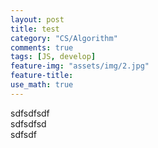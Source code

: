 ```yaml
---
layout: post
title: test
category: "CS/Algorithm"
comments: true
tags: [JS, develop]
feature-img: "assets/img/2.jpg"
feature-title:
use_math: true
---
```


sdfsdfsdf  
sdfsdfsd  
sdfsdf
